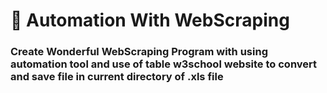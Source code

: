 # 🚀 Automation With WebScraping 

### Create Wonderful WebScraping Program with using automation tool and use of table w3school website to convert and save file in current directory of .xls file